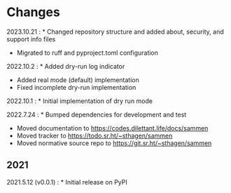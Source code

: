 # Changes

2023.10.21
:    * Changed repository structure and added about, security, and support info files
* Migrated to ruff and pyproject.toml configuration

2022.10.2
:    * Added dry-run log indicator
* Added real mode (default) implementation
* Fixed incomplete dry-run implementation

2022.10.1
:    * Initial implementation of dry run mode

2022.7.24
:    * Bumped dependencies for development and test
* Moved documentation to https://codes.dilettant.life/docs/sammen
* Moved tracker to https://todo.sr.ht/~sthagen/sammen
* Moved normative source repo to https://git.sr.ht/~sthagen/sammen

## 2021

2021.5.12 (v0.0.1)
:    * Initial release on PyPI
